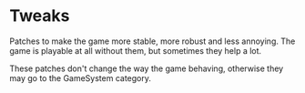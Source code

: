 # Tweaks

Patches to make the game more stable, more robust and less annoying. The game is playable at all without them, but sometimes they help a lot.

These patches don't change the way the game behaving, otherwise they may go to the GameSystem category.

